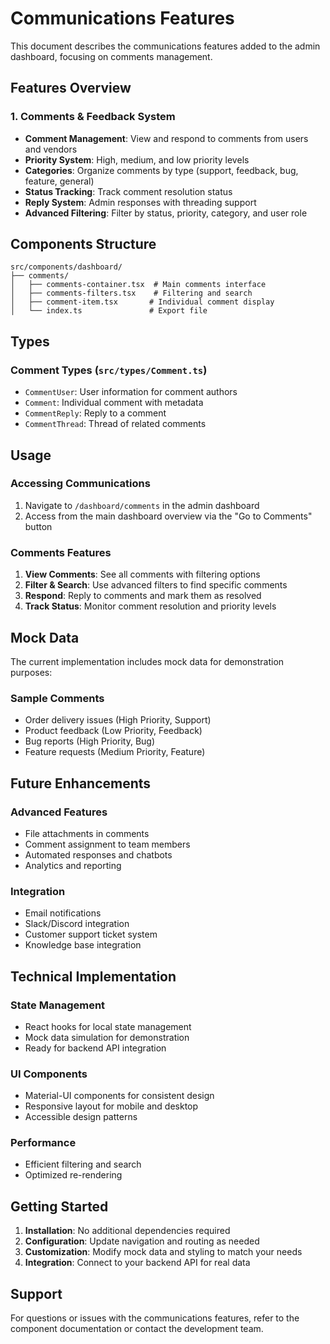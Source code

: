 # Communications Features

This document describes the communications features added to the admin dashboard, focusing on comments management.

## Features Overview

### 1. Comments & Feedback System
- **Comment Management**: View and respond to comments from users and vendors
- **Priority System**: High, medium, and low priority levels
- **Categories**: Organize comments by type (support, feedback, bug, feature, general)
- **Status Tracking**: Track comment resolution status
- **Reply System**: Admin responses with threading support
- **Advanced Filtering**: Filter by status, priority, category, and user role

## Components Structure

```
src/components/dashboard/
├── comments/
│   ├── comments-container.tsx  # Main comments interface
│   ├── comments-filters.tsx    # Filtering and search
│   ├── comment-item.tsx       # Individual comment display
│   └── index.ts               # Export file
```

## Types

### Comment Types (`src/types/Comment.ts`)
- `CommentUser`: User information for comment authors
- `Comment`: Individual comment with metadata
- `CommentReply`: Reply to a comment
- `CommentThread`: Thread of related comments

## Usage

### Accessing Communications
1. Navigate to `/dashboard/comments` in the admin dashboard
2. Access from the main dashboard overview via the "Go to Comments" button

### Comments Features
1. **View Comments**: See all comments with filtering options
2. **Filter & Search**: Use advanced filters to find specific comments
3. **Respond**: Reply to comments and mark them as resolved
4. **Track Status**: Monitor comment resolution and priority levels

## Mock Data

The current implementation includes mock data for demonstration purposes:

### Sample Comments
- Order delivery issues (High Priority, Support)
- Product feedback (Low Priority, Feedback)
- Bug reports (High Priority, Bug)
- Feature requests (Medium Priority, Feature)

## Future Enhancements

### Advanced Features
- File attachments in comments
- Comment assignment to team members
- Automated responses and chatbots
- Analytics and reporting

### Integration
- Email notifications
- Slack/Discord integration
- Customer support ticket system
- Knowledge base integration

## Technical Implementation

### State Management
- React hooks for local state management
- Mock data simulation for demonstration
- Ready for backend API integration

### UI Components
- Material-UI components for consistent design
- Responsive layout for mobile and desktop
- Accessible design patterns

### Performance
- Efficient filtering and search
- Optimized re-rendering

## Getting Started

1. **Installation**: No additional dependencies required
2. **Configuration**: Update navigation and routing as needed
3. **Customization**: Modify mock data and styling to match your needs
4. **Integration**: Connect to your backend API for real data

## Support

For questions or issues with the communications features, refer to the component documentation or contact the development team.


